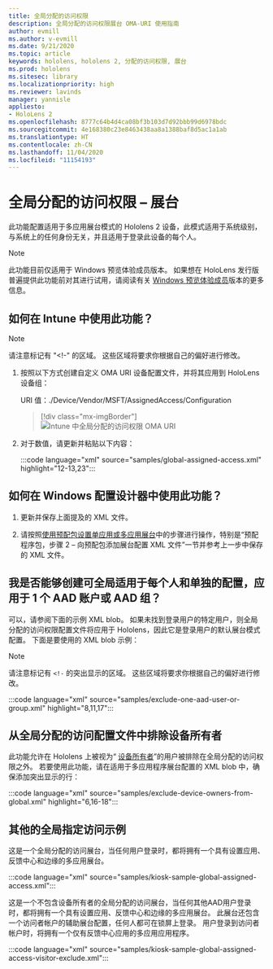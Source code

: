 ```yaml
---
title: 全局分配的访问权限
description: 全局分配的访问权限展台 OMA-URI 使用指南
author: evmill
ms.author: v-evmill
ms.date: 9/21/2020
ms.topic: article
keywords: hololens, hololens 2, 分配的访问权限, 展台
ms.prod: hololens
ms.sitesec: library
ms.localizationpriority: high
ms.reviewer: lavinds
manager: yannisle
appliesto:
- HoloLens 2
ms.openlocfilehash: 8777c64b4d4ca08bf3b103d7d92bbb99d6978bdc
ms.sourcegitcommit: 4e168380c23e8463438aa8a1388baf8d5ac1a1ab
ms.translationtype: HT
ms.contentlocale: zh-CN
ms.lasthandoff: 11/04/2020
ms.locfileid: "11154193"
---
```

# 全局分配的访问权限 – 展台

此功能配置适用于多应用展台模式的 Hololens 2 设备，此模式适用于系统级别，与系统上的任何身份无关，并且适用于登录此设备的每个人。 

> [!NOTE]
> 此功能目前仅适用于 Windows 预览体验成员版本。 如果想在 HoloLens 发行版普遍提供此功能前对其进行试用，请阅读有关 [ Windows 预览体验成员](hololens-insider.md)版本的更多信息。
 
## 如何在 Intune 中使用此功能？ 

> [!NOTE]
> 请注意标记有 "<!-" 的区域。 这些区域将要求你根据自己的偏好进行修改。 

1.  按照以下方式创建自定义 OMA URI 设备配置文件，并将其应用到 HoloLens 设备组： 

    URI 值：./Device/Vendor/MSFT/AssignedAccess/Configuration
   
    > [!div class="mx-imgBorder"]
    > ![Intune 中全局分配的访问权限 OMA URI](images/global-assigned-access-omauri.png)

2.  对于数值，请更新并粘贴以下内容： 

    :::code language="xml" source="samples/global-assigned-access.xml" highlight="12-13,23":::

## 如何在 Windows 配置设计器中使用此功能？ 
 
1.  更新并保存上面提及的 XML 文件。 

2.  请按照[使用预配包设置单应用或多应用展台](https://docs.microsoft.com/hololens/hololens-kiosk#use-a-provisioning-package-to-set-up-a-single-app-or-multi-app-kiosk)中的步骤进行操作，特别是“预配 程序包，步骤 2 – 向预配包添加展台配置 XML 文件”一节并参考上一步中保存的 XML 文件。 

## 我是否能够创建可全局适用于每个人和单独的配置，应用于 1 个 AAD 账户或 AAD 组？ 

可以，请参阅下面的示例 XML blob。 如果未找到登录用户的特定用户，则全局分配的访问权限配置文件将应用于 Hololens，因此它是登录用户的默认展台模式配置。 下面是要使用的 XML blob 示例： 

> [!NOTE]
> 请注意标记有 `<!-` 的突出显示的区域。 这些区域将要求你根据自己的偏好进行修改。 

 :::code language="xml" source="samples/exclude-one-aad-user-or-group.xml" highlight="8,11,17":::

## 从全局分配的访问配置文件中排除设备所有者

此功能允许在 Hololens 上被视为“ [设备所有者](security-adminless-os.md)”的用户被排除在全局分配的访问权限之外。 若要使用此功能，请在适用于多应用程序展台配置的 XML blob 中，确保添加突出显示的行： 

 :::code language="xml" source="samples/exclude-device-owners-from-global.xml" highlight="6,16-18":::
 
## 其他的全局指定访问示例

这是一个全局分配的访问展台，当任何用户登录时，都将拥有一个具有设置应用、反馈中心和边缘的多应用展台。

:::code language="xml" source="samples/kiosk-sample-global-assigned-access.xml":::

这是一个不包含设备所有者的全局分配的访问展台，当任何其他AAD用户登录时，都将拥有一个具有设置应用、反馈中心和边缘的多应用展台。 此展台还包含一个访问者帐户的辅助展台配置，任何人都可在锁屏上登录。 用户登录到访问者帐户时，将拥有一个仅有反馈中心应用的多应用应用程序。

:::code language="xml" source="samples/kiosk-sample-global-assigned-access-visitor-exclude.xml":::


